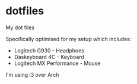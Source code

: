 # dotfiles
My dot files

Specifically optimised for my setup which includes:

* Logitech G930 - Headphoes 
* Daskeyboard 4C - Keyboard
* Logitech MX Performance - Mouse

I'm using i3 over Arch

